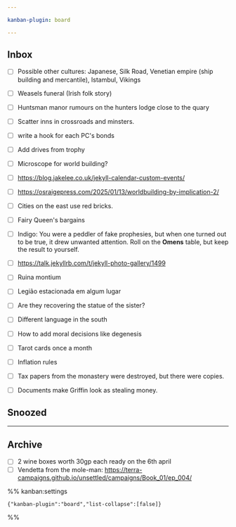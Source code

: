 ```yaml
---

kanban-plugin: board

---
```


## Inbox

- [ ] Possible other cultures: Japanese, Silk Road, Venetian empire (ship building and mercantile), Istambul, Vikings
- [ ] Weasels funeral (Irish folk story)
- [ ] Huntsman manor rumours on the hunters lodge close to the quary
- [ ] Scatter inns in crossroads and minsters.
- [ ] write a hook for each PC's bonds
- [ ] Add drives from trophy
- [ ] Microscope for world building?
- [ ] https://blog.jakelee.co.uk/jekyll-calendar-custom-events/
- [ ] https://osraigepress.com/2025/01/13/worldbuilding-by-implication-2/
- [ ] Cities on the east use red bricks.
- [ ] Fairy Queen's bargains
- [ ] Indigo: You were a peddler of fake prophesies, but when one turned out to be true, it drew unwanted attention. Roll on the **Omens** table, but keep the result to yourself.
- [ ] https://talk.jekyllrb.com/t/jekyll-photo-gallery/1499
- [ ] Ruina montium
- [ ] Legião estacionada em algum lugar
- [ ] Are they recovering the statue of the sister?
- [ ] Different language in the south
- [ ] How to add moral decisions like degenesis
- [ ] Tarot cards once a month
- [ ] Inflation rules
- [ ] Tax papers from the monastery were destroyed, but there were copies.
- [ ] Documents make Griffin look as stealing money.


## Snoozed



***

## Archive

- [ ] 2 wine boxes worth 30gp each ready on the 6th april
- [ ] Vendetta from the mole-man: https://terra-campaigns.github.io/unsettled/campaigns/Book_01/ep_004/

%% kanban:settings
```
{"kanban-plugin":"board","list-collapse":[false]}
```
%%